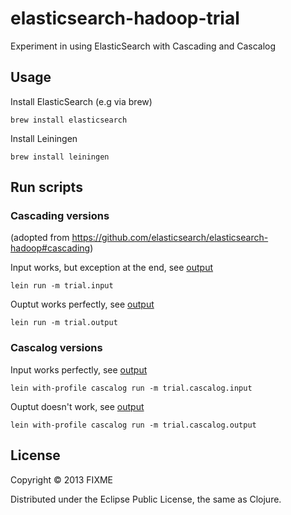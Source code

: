 # elasticsearch-hadoop-trial

Experiment in using ElasticSearch with Cascading and Cascalog

## Usage

Install ElasticSearch (e.g via brew)

    brew install elasticsearch

Install Leiningen

    brew install leiningen
    
## Run scripts

### Cascading versions
(adopted from https://github.com/elasticsearch/elasticsearch-hadoop#cascading)

Input works, but exception at the end, see [output](https://github.com/jeroenvandijk/elasticsearch-hadoop-trial/blob/master/src/trial/input.clj)
    
    lein run -m trial.input

Ouptut works perfectly, see [output](https://github.com/jeroenvandijk/elasticsearch-hadoop-trial/blob/master/src/trial/output.clj)
    
    lein run -m trial.output

### Cascalog versions

Input works perfectly, see [output](https://github.com/jeroenvandijk/elasticsearch-hadoop-trial/blob/master/src/trial/cascalog/input.clj)
    
    lein with-profile cascalog run -m trial.cascalog.input

Ouptut doesn't work, see [output](https://github.com/jeroenvandijk/elasticsearch-hadoop-trial/blob/master/src/trial/cascalog/output.clj)
    
    lein with-profile cascalog run -m trial.cascalog.output

## License

Copyright © 2013 FIXME

Distributed under the Eclipse Public License, the same as Clojure.

